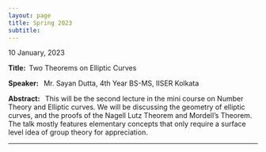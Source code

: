 ```yaml
---
layout: page
title: Spring 2023
subtitle: 
---
```


<style>
    @media only screen and (min-width: 865px) {
        .row {
            margin-right: -100px;
            margin-left: -100px;
        }
    }
</style>


<div id="Ellipticcurves">
    <p>10 January, 2023</p>
    <p><strong>Title: &nbsp;</strong>Two Theorems on Elliptic Curves</p>
    <p>
        <strong>Speaker: &nbsp;</strong> Mr. Sayan Dutta, 4th Year BS-MS, IISER Kolkata
    </p>
    <p class="text-justify">
        <strong>Abstract: &nbsp;</strong>  This will be the second lecture in the mini course on Number Theory and Elliptic curves. We will be discussing the geometry of elliptic curves, and the proofs of the Nagell Lutz Theorem and Mordell’s Theorem. The talk mostly features elementary concepts that only require a surface level idea of group theory for appreciation.
    </p>
</div>

<!-- <p>
    <a href="/assets/slides/GSS_Talk_Habibur.pdf" target = "_blank">Slides</a>
</p> -->


---




